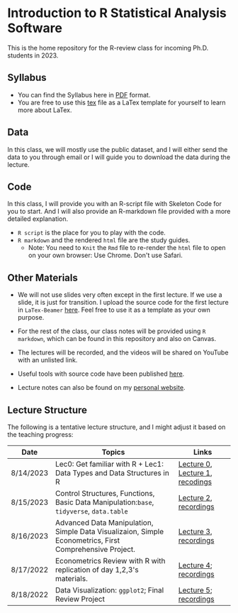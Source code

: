 # Introduction to R Statistical Analysis Software

This is the home repository for the R-review class for incoming Ph.D. students in 2023.

## Syllabus

* You can find the Syllabus here in [PDF](https://github.com/lfr00154/R-review2023/blob/8ba9ba6d2108ba6c7db39e7d1df0fbe95722aacc/syllabus/syllabus.pdf) format. 
* You are free to use this [tex](https://github.com/lfr00154/R-review2023/blob/8ba9ba6d2108ba6c7db39e7d1df0fbe95722aacc/syllabus/syllabus.tex) file as a LaTex template for yourself to learn more about LaTex.

## Data

In this class, we will mostly use the public dataset, and I will either send the data to you through email or I will guide you to download the data during the lecture. 

## Code

In this class, I will provide you with an R-script file with Skeleton Code for you to start. And I will also provide an R-markdown file provided with a more detailed explanation. 

- `R script` is the place for you to play with the code.
- `R markdown` and the rendered `html` file are the study guides.
  - Note: You need to `Knit` the `Rmd` file to re-render the `html` file to open on your own browser: Use Chrome. Don't use Safari. 

## Other Materials

* We will not use slides very often except in the first lecture. If we use a slide, it is just for transition. I upload the source code for the first lecture in `LaTex-Beamer` [here](welcome_slides). Feel free to use it as a template as your own purpose.

* For the rest of the class, our class notes will be provided using `R markdown`, which can be found in this repository and also on Canvas.

* The lectures will be recorded, and the videos will be shared on YouTube with an unlisted link.

* Useful tools with source code have been published [here](useful_tools).
  
* Lecture notes can also be found on my [personal website](https://lfr00154.github.io).


## Lecture Structure

The following is a tentative lecture structure, and I might adjust it based on the teaching progress:

| Date       | Topics                                                                                       |Links|
|------------|----------------------------------------------------------------------------------------------|-----|
| 8/14/2023  | Lec0: Get familiar with R + Lec1: Data Types and Data Structures in R |[Lecture 0](lec0), [Lecture 1](lec1), [recodings](https://umn.zoom.us/rec/share/5avWqVVmn51rtV_C8Rf0ZYAD_j7pyOJh7WxYB2Kfp_ZqpwJwltKv4v-hAEAgHl0G.Ce3VclOKm7g0DaDc?startTime=1692038050000)|
| 8/15/2023  | Control Structures, Functions, Basic Data Manipulation:`base`, `tidyverse`, `data.table`| [Lecture 2](lec2), [recordings](https://umn.zoom.us/rec/share/DNRKiX2h0x0AEycLhMdBAA0vb5u2EcZbnjXWncMkM6a45CpQwhtNoTw8XMgLy9TZ.wzBk0BFN1EFR7kuB?startTime=1692122851000)|
| 8/16/2023  | Advanced Data Manipulation, Simple Data Visualizaion, Simple Econometrics, First Comprehensive Project.|[Lecture 3](lec3), [recordings](https://umn.zoom.us/rec/share/3EtxaGYfwEYklZZ-CB9gKm0SK650d8EsBm2Lj2pxZrrqRFwWDvEwmACnOuCy_yRy.iOoioxiYNGQkKtBb?startTime=1692209066000)|
| 8/17/2022  | Econometrics Review with R with replication of day 1,2,3's materials.                        |[Lecture 4](lec4); [recordings](https://umn.zoom.us/rec/play/OSfTXx4CqvmQjymhXtevrGfl16kW-gZSwPv1HHXbrtV_X4DrMVCJvU3jovUTACfDu7m8uLd7bSsF2X6c.slVdieDfwGkqv7SW?autoplay=true&startTime=1692295717000)|
| 8/18/2022  | Data Visualization: `ggplot2`; Final Review Project                                            |[Lecture 5](lec5); [recordings](https://umn.zoom.us/rec/play/i4l9MpAKRXaCLZ1QN71i_CXnfgYNPL-oCDY93s5oH30WsuhzkQLuZ4fSfCGk1jCbuI7CkEVE9drFQv7g.tI116Gl7Q3PTvbNC?autoplay=true&startTime=1692382029000)|

